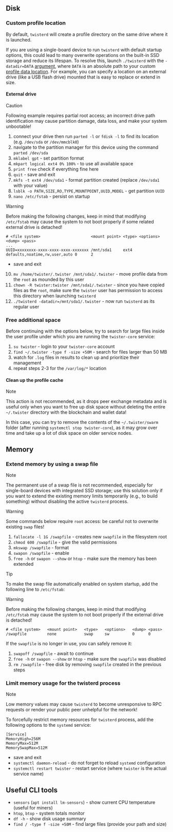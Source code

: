 ## Disk

### Custom profile location

By default, `twisterd` will create a profile directory on the same drive where it is launched.

If you are using a single-board device to run `twisterd` with default startup options, this could lead to many overwrite operations on the built-in SSD storage and reduce its lifespan. To resolve this, launch `./twisterd` with the `-datadir=DATA` [argument](Usage#cli-arguments), where `DATA` is an absolute path to your custom [profile data location](#profile-data). For example, you can specify a location on an external drive (like a USB flash drive) mounted that is easy to replace or extend in size.

#### External drive

> [!CAUTION]
> Following example requires partial root access; an incorrect drive path identification may cause partition damage, data loss, and make your system unbootable!

1. connect your drive then run `parted -l` or `fdisk -l` to find its location (e.g. `/dev/sda` or `/dev/mmcblk0`)
2. navigate to the partition manager for this device using the command `parted /dev/sda`
3. `mklabel gpt` - set partition format
4. `mkpart logical ext4 0% 100%` - to use all available space
5. `print free` check if everything fine here
6. `quit` - save and exit 
7. `mkfs -t ext4 /dev/sda1` - format partition created (replace `/dev/sda1` with your value)
8. `lsblk -o PATH,SIZE,RO,TYPE,MOUNTPOINT,UUID,MODEL` - get partition `UUID`
9. `nano /etc/fstab` - persist on startup

> [!WARNING]
> Before making the following changes, keep in mind that modifying `/etc/fstab` may cause the system to not boot properly if some related external drive is detached!

```
# <file system>                      <mount point> <type> <options>                    <dump> <pass>
...
UUID=xxxxxxxx-xxxx-xxxx-xxxx-xxxxxxx /mnt/sda1     ext4  defaults,noatime,rw,user,auto 0      2
```
* save and exit

10. `mv /home/twister/.twister /mnt/sda1/.twister` - move profile data from the `root` as mounded by this user
11. `chown -R twister:twister /mnt/sda1/.twister` - since you have copied files as the `root`, make sure the `twister` user has permission to access this directory when launching `twisterd`
12. `./twisterd -datadir=/mnt/sda1/.twister` - now run `twisterd` as its regular user

### Free additional space

Before continuing with the options below, try to search for large files inside the user profile under which you are running the `twister-core` service:

1. `su twister` - login to your `twister-core` account
2. `find ~/.twister -type f -size +50M` - search for files larger than 50 MB
3. watch for `.log` files in results to clean up and prioritize their management
4. repeat steps 2-3 for the `/var/log/*` location

#### Clean up the profile cache

> [!NOTE]
> This action is not recommended, as it drops peer exchange metadata and is useful only when you want to free up disk space without deleting the entire `~/.twister` directory with the blockchain and wallet data!

In this case, you can try to remove the contents of the `~/.twister/swarm` folder (after running `systemctl stop twister-core`), as it may grow over time and take up a lot of disk space on older service nodes.

## Memory

### Extend memory by using a swap file

> [!NOTE]
> The permanent use of a swap file is not recommended, especially for single-board devices with integrated SSD storage; use this solution only if you want to extend the existing memory limits temporarily (e.g., to build something) without disabling the active `twisterd` process.

> [!WARNING]
> Some commands below require `root` access: be careful not to overwrite existing `swap` files!

1. `fallocate -l 1G /swapfile` - creates new `swapfile` in the filesystem root
2. `chmod 600 /swapfile` - give the valid permissions
3. `mkswap /swapfile` - format
4. `swapon /swapfile` - enable
5. `free -h` or `swapon --show` or `htop` - make sure the memory has been extended

> [!TIP]
> To make the swap file automatically enabled on system startup, add the following line to `/etc/fstab`:
> 
> > [!WARNING]
> > Before making the following changes, keep in mind that modifying `/etc/fstab` may cause the system to not boot properly if the external drive is detached!
> 
> ``` /etc/fstab 
> # <file system>   <mount point>   <type>   <options>   <dump> <pass>
> /swapfile         none            swap     sw          0      0
> ```

If the `swapfile` is no longer in use, you can safely remove it:

1. `swapoff /swapfile` - await to continue
2. `free -h` or `swapon --show` or `htop` - make sure the `swapfile` was disabled
3. `rm /swapfile` - free disk by removing `swapfile` created in the previous steps

### Limit memory usage for the twisterd process

> [!NOTE]
> Low memory values may cause `twisterd` to become unresponsive to RPC requests or render your public peer unhelpful for the network!

To forcefully restrict memory resources for `twisterd` process, add the following options to the `systemd` service:

``` twister.service
[Service]
MemoryHigh=256M
MemoryMax=512M
MemorySwapMax=512M
```
* save and exit
* `systemctl daemon-reload` - do not forget to reload `systemd` configuration
* `systemctl restart twister` - restart service (where `twister` is the actual service name)

## Useful CLI tools

* `sensors` (`apt install lm-sensors`) - show current CPU temperature (useful for miners)
* `htop`, `btop` - system totals monitor
* `df -h` - show disk usage summary
* `find / -type f -size +50M` - find large files (provide your path and size)